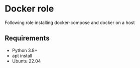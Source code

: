 # Docker role
Following role installing docker-compose and docker on a host

## Requirements
- Python 3.8+
- apt install
- Ubuntu 22.04